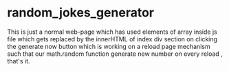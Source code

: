 # random_jokes_generator
This is just a normal web-page which has used elements of array inside js file which gets replaced by the innerHTML of index div section on clicking the generate now button which is working on a reload page mechanism such that our math.random function generate new number on every reload , that's it.
